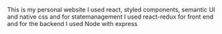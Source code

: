This is my personal website I used react, styled components, semantic UI and native css and for statemanagement I used react-redux for front end and for the backend I used Node with express 
